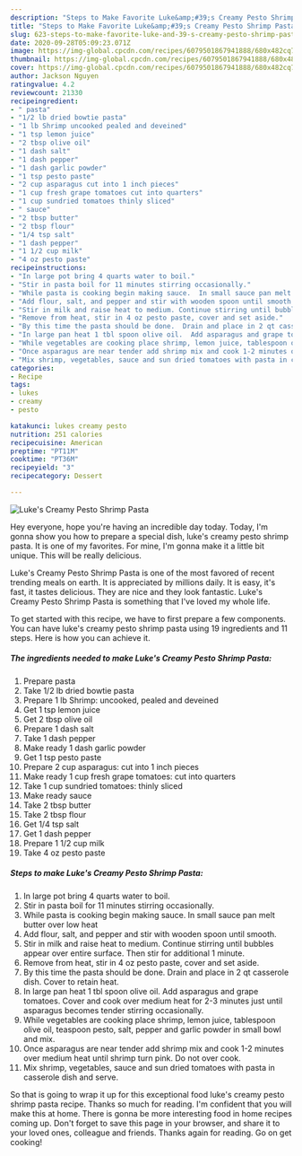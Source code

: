 ```yaml
---
description: "Steps to Make Favorite Luke&amp;#39;s Creamy Pesto Shrimp Pasta"
title: "Steps to Make Favorite Luke&amp;#39;s Creamy Pesto Shrimp Pasta"
slug: 623-steps-to-make-favorite-luke-and-39-s-creamy-pesto-shrimp-pasta
date: 2020-09-28T05:09:23.071Z
image: https://img-global.cpcdn.com/recipes/6079501867941888/680x482cq70/lukes-creamy-pesto-shrimp-pasta-recipe-main-photo.jpg
thumbnail: https://img-global.cpcdn.com/recipes/6079501867941888/680x482cq70/lukes-creamy-pesto-shrimp-pasta-recipe-main-photo.jpg
cover: https://img-global.cpcdn.com/recipes/6079501867941888/680x482cq70/lukes-creamy-pesto-shrimp-pasta-recipe-main-photo.jpg
author: Jackson Nguyen
ratingvalue: 4.2
reviewcount: 21330
recipeingredient:
- " pasta"
- "1/2 lb dried bowtie pasta"
- "1 lb Shrimp uncooked pealed and deveined"
- "1 tsp lemon juice"
- "2 tbsp olive oil"
- "1 dash salt"
- "1 dash pepper"
- "1 dash garlic powder"
- "1 tsp pesto paste"
- "2 cup asparagus cut into 1 inch pieces"
- "1 cup fresh grape tomatoes cut into quarters"
- "1 cup sundried tomatoes thinly sliced"
- " sauce"
- "2 tbsp butter"
- "2 tbsp flour"
- "1/4 tsp salt"
- "1 dash pepper"
- "1 1/2 cup milk"
- "4 oz pesto paste"
recipeinstructions:
- "In large pot bring 4 quarts water to boil."
- "Stir in pasta boil for 11 minutes stirring occasionally."
- "While pasta is cooking begin making sauce.  In small sauce pan melt butter over low heat"
- "Add flour, salt, and pepper and stir with wooden spoon until smooth."
- "Stir in milk and raise heat to medium. Continue stirring until bubbles appear over entire surface. Then stir for additional 1 minute."
- "Remove from heat, stir in 4 oz pesto paste, cover and set aside."
- "By this time the pasta should be done.  Drain and place in 2 qt casserole dish. Cover to retain heat."
- "In large pan heat 1 tbl spoon olive oil.  Add asparagus and grape tomatoes. Cover and cook over medium heat for 2-3 minutes just until asparagus becomes tender stirring occasionally."
- "While vegetables are cooking place shrimp, lemon juice, tablespoon olive oil, teaspoon pesto, salt, pepper and garlic powder in small bowl and mix."
- "Once asparagus are near tender add shrimp mix and cook 1-2 minutes over medium heat until shrimp turn pink. Do not over cook."
- "Mix shrimp, vegetables, sauce and sun dried tomatoes with pasta in casserole dish and serve."
categories:
- Recipe
tags:
- lukes
- creamy
- pesto

katakunci: lukes creamy pesto 
nutrition: 251 calories
recipecuisine: American
preptime: "PT11M"
cooktime: "PT36M"
recipeyield: "3"
recipecategory: Dessert

---
```



![Luke&#39;s Creamy Pesto Shrimp Pasta](https://img-global.cpcdn.com/recipes/6079501867941888/680x482cq70/lukes-creamy-pesto-shrimp-pasta-recipe-main-photo.jpg)

Hey everyone, hope you're having an incredible day today. Today, I'm gonna show you how to prepare a special dish, luke&#39;s creamy pesto shrimp pasta. It is one of my favorites. For mine, I'm gonna make it a little bit unique. This will be really delicious.



Luke&#39;s Creamy Pesto Shrimp Pasta is one of the most favored of recent trending meals on earth. It is appreciated by millions daily. It is easy, it's fast, it tastes delicious. They are nice and they look fantastic. Luke&#39;s Creamy Pesto Shrimp Pasta is something that I've loved my whole life.


To get started with this recipe, we have to first prepare a few components. You can have luke&#39;s creamy pesto shrimp pasta using 19 ingredients and 11 steps. Here is how you can achieve it.

<!--inarticleads1-->

##### The ingredients needed to make Luke&#39;s Creamy Pesto Shrimp Pasta:

1. Prepare  pasta
1. Take 1/2 lb dried bowtie pasta
1. Prepare 1 lb Shrimp: uncooked, pealed and deveined
1. Get 1 tsp lemon juice
1. Get 2 tbsp olive oil
1. Prepare 1 dash salt
1. Take 1 dash pepper
1. Make ready 1 dash garlic powder
1. Get 1 tsp pesto paste
1. Prepare 2 cup asparagus: cut into 1 inch pieces
1. Make ready 1 cup fresh grape tomatoes: cut into quarters
1. Take 1 cup sundried tomatoes: thinly sliced
1. Make ready  sauce
1. Take 2 tbsp butter
1. Take 2 tbsp flour
1. Get 1/4 tsp salt
1. Get 1 dash pepper
1. Prepare 1 1/2 cup milk
1. Take 4 oz pesto paste




<!--inarticleads2-->

##### Steps to make Luke&#39;s Creamy Pesto Shrimp Pasta:

1. In large pot bring 4 quarts water to boil.
1. Stir in pasta boil for 11 minutes stirring occasionally.
1. While pasta is cooking begin making sauce.  In small sauce pan melt butter over low heat
1. Add flour, salt, and pepper and stir with wooden spoon until smooth.
1. Stir in milk and raise heat to medium. Continue stirring until bubbles appear over entire surface. Then stir for additional 1 minute.
1. Remove from heat, stir in 4 oz pesto paste, cover and set aside.
1. By this time the pasta should be done.  Drain and place in 2 qt casserole dish. Cover to retain heat.
1. In large pan heat 1 tbl spoon olive oil.  Add asparagus and grape tomatoes. Cover and cook over medium heat for 2-3 minutes just until asparagus becomes tender stirring occasionally.
1. While vegetables are cooking place shrimp, lemon juice, tablespoon olive oil, teaspoon pesto, salt, pepper and garlic powder in small bowl and mix.
1. Once asparagus are near tender add shrimp mix and cook 1-2 minutes over medium heat until shrimp turn pink. Do not over cook.
1. Mix shrimp, vegetables, sauce and sun dried tomatoes with pasta in casserole dish and serve.




So that is going to wrap it up for this exceptional food luke&#39;s creamy pesto shrimp pasta recipe. Thanks so much for reading. I'm confident that you will make this at home. There is gonna be more interesting food in home recipes coming up. Don't forget to save this page in your browser, and share it to your loved ones, colleague and friends. Thanks again for reading. Go on get cooking!

